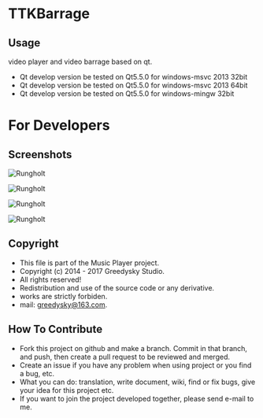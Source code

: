 # TTKBarrage

Usage
----
video player and video barrage based on qt.
 * Qt develop version be tested on Qt5.5.0 for windows-msvc 2013 32bit
 * Qt develop version be tested on Qt5.5.0 for windows-msvc 2013 64bit
 * Qt develop version be tested on Qt5.5.0 for windows-mingw 32bit
 
# For Developers

Screenshots
----
![Rungholt](https://github.com/Greedysky/QBarrage/blob/master/screenshots/1.jpg?raw=true)

![Rungholt](https://github.com/Greedysky/QBarrage/blob/master/screenshots/2.jpg?raw=true)

![Rungholt](https://github.com/Greedysky/QBarrage/blob/master/screenshots/3.jpg?raw=true)

![Rungholt](https://github.com/Greedysky/QBarrage/blob/master/screenshots/4.jpg?raw=true)

Copyright
-------
 * This file is part of the Music Player project.
 * Copyright (c) 2014 - 2017 Greedysky Studio.
 * All rights reserved!
 * Redistribution and use of the source code or any derivative.
 * works are strictly forbiden.
 * mail: greedysky@163.com.
 
How To Contribute
-------
 * Fork this project on github and make a branch. Commit in that branch, and push, then create a pull request to be reviewed and merged.
 * Create an issue if you have any problem when using project or you find a bug, etc.
 * What you can do: translation, write document, wiki, find or fix bugs, give your idea for this project etc.
 * If you want to join the project developed together, please send e-mail to me.